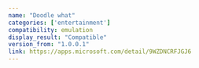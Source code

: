 ```yaml
---
name: "Doodle what"
categories: ['entertainment']
compatibility: emulation
display_result: "Compatible"
version_from: "1.0.0.1"
link: https://apps.microsoft.com/detail/9WZDNCRFJGJ6
---
```

